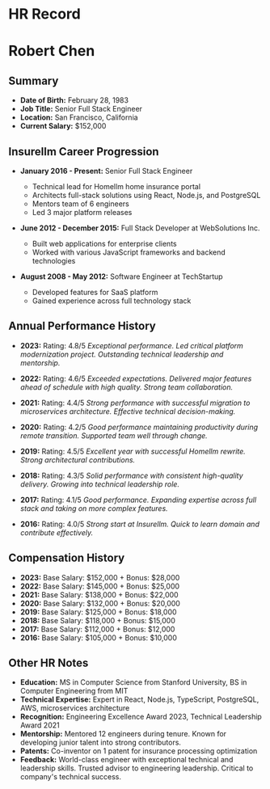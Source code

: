 # HR Record

# Robert Chen

## Summary
- **Date of Birth:** February 28, 1983
- **Job Title:** Senior Full Stack Engineer
- **Location:** San Francisco, California
- **Current Salary:** $152,000

## Insurellm Career Progression
- **January 2016 - Present:** Senior Full Stack Engineer
  - Technical lead for Homellm home insurance portal
  - Architects full-stack solutions using React, Node.js, and PostgreSQL
  - Mentors team of 6 engineers
  - Led 3 major platform releases

- **June 2012 - December 2015:** Full Stack Developer at WebSolutions Inc.
  - Built web applications for enterprise clients
  - Worked with various JavaScript frameworks and backend technologies

- **August 2008 - May 2012:** Software Engineer at TechStartup
  - Developed features for SaaS platform
  - Gained experience across full technology stack

## Annual Performance History
- **2023:** Rating: 4.8/5
  *Exceptional performance. Led critical platform modernization project. Outstanding technical leadership and mentorship.*

- **2022:** Rating: 4.6/5
  *Exceeded expectations. Delivered major features ahead of schedule with high quality. Strong team collaboration.*

- **2021:** Rating: 4.4/5
  *Strong performance with successful migration to microservices architecture. Effective technical decision-making.*

- **2020:** Rating: 4.2/5
  *Good performance maintaining productivity during remote transition. Supported team well through change.*

- **2019:** Rating: 4.5/5
  *Excellent year with successful Homellm rewrite. Strong architectural contributions.*

- **2018:** Rating: 4.3/5
  *Solid performance with consistent high-quality delivery. Growing into technical leadership role.*

- **2017:** Rating: 4.1/5
  *Good performance. Expanding expertise across full stack and taking on more complex features.*

- **2016:** Rating: 4.0/5
  *Strong start at Insurellm. Quick to learn domain and contribute effectively.*

## Compensation History
- **2023:** Base Salary: $152,000 + Bonus: $28,000
- **2022:** Base Salary: $145,000 + Bonus: $25,000
- **2021:** Base Salary: $138,000 + Bonus: $22,000
- **2020:** Base Salary: $132,000 + Bonus: $20,000
- **2019:** Base Salary: $125,000 + Bonus: $18,000
- **2018:** Base Salary: $118,000 + Bonus: $15,000
- **2017:** Base Salary: $112,000 + Bonus: $12,000
- **2016:** Base Salary: $105,000 + Bonus: $10,000

## Other HR Notes
- **Education:** MS in Computer Science from Stanford University, BS in Computer Engineering from MIT
- **Technical Expertise:** Expert in React, Node.js, TypeScript, PostgreSQL, AWS, microservices architecture
- **Recognition:** Engineering Excellence Award 2023, Technical Leadership Award 2021
- **Mentorship:** Mentored 12 engineers during tenure. Known for developing junior talent into strong contributors.
- **Patents:** Co-inventor on 1 patent for insurance processing optimization
- **Feedback:** World-class engineer with exceptional technical and leadership skills. Trusted advisor to engineering leadership. Critical to company's technical success.
